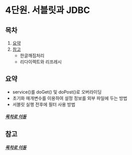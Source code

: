 4단원. 서블릿과 JDBC
=====
## 목차
1. [요약](#요약)
2. [참고](#참고)
	* 한글깨짐처리
	* 리다이렉트와 리프레시

## 요약
* service()를 doGet() 및 doPost()로 오버라이딩
* 초기화 매개변수를 이용하여 설정 정보를 외부 파일에 두는 방법
* 서블릿 실행 전후에 필터 사용 방법

##### [목차로 이동](#목차)

## 참고


##### [목차로 이동](#목차)